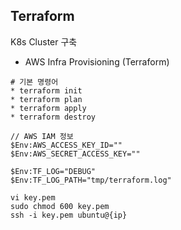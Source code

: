 ## Terraform

K8s Cluster 구축
- AWS Infra Provisioning (Terraform)

```
# 기본 명령어
* terraform init
* terraform plan
* terraform apply
* terraform destroy
```

```
// AWS IAM 정보
$Env:AWS_ACCESS_KEY_ID=""
$Env:AWS_SECRET_ACCESS_KEY=""
```

```
$Env:TF_LOG="DEBUG"
$Env:TF_LOG_PATH="tmp/terraform.log"
```

```
vi key.pem
sudo chmod 600 key.pem
ssh -i key.pem ubuntu@{ip}
```